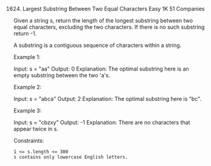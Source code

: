 1624. Largest Substring Between Two Equal Characters
Easy
1K
51
Companies

Given a string s, return the length of the longest substring between two equal characters, excluding the two characters. If there is no such substring return -1.

A substring is a contiguous sequence of characters within a string.

 

Example 1:

Input: s = "aa"
Output: 0
Explanation: The optimal substring here is an empty substring between the two 'a's.

Example 2:

Input: s = "abca"
Output: 2
Explanation: The optimal substring here is "bc".

Example 3:

Input: s = "cbzxy"
Output: -1
Explanation: There are no characters that appear twice in s.

 

Constraints:

    1 <= s.length <= 300
    s contains only lowercase English letters.

